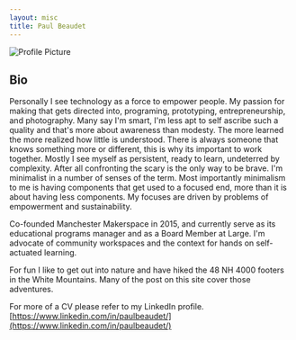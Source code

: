 ```yaml
---
layout: misc
title: Paul Beaudet
---
```


![Profile Picture](https://paulbeaudet.github.io/assets/img/profile142.jpg)

## Bio

Personally I see technology as a force to empower people. My passion for making that gets directed into, programing, prototyping, entrepreneurship, and photography. Many say I'm smart, I'm less apt to self ascribe such a quality and that's more about awareness than modesty. The more learned the more realized how little is understood. There is always someone that knows something more or different, this is why its important to work together. Mostly I see myself as persistent, ready to learn, undeterred by complexity. After all confronting the scary is the only way to be brave. I'm minimalist in a number of senses of the term. Most importantly minimalism to me is having components that get used to a focused end, more than it is about having less components. My focuses are driven by problems of empowerment and sustainability.

Co-founded Manchester Makerspace in 2015, and currently serve as its educational programs manager and as a Board Member at Large. I'm advocate of community workspaces and the context for hands on self-actuated learning.

For fun I like to get out into nature and have hiked the 48 NH 4000 footers in the White Mountains. Many of the post on this site cover those adventures.

For more of a CV please refer to my LinkedIn profile. [https://www.linkedin.com/in/paulbeaudet/](https://www.linkedin.com/in/paulbeaudet/)

